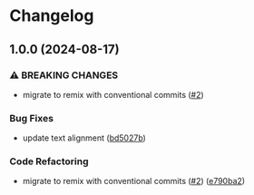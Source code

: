# Changelog

## 1.0.0 (2024-08-17)


### ⚠ BREAKING CHANGES

* migrate to remix with conventional commits ([#2](https://github.com/dy0gu/websyte/issues/2))

### Bug Fixes

* update text alignment ([bd5027b](https://github.com/dy0gu/websyte/commit/bd5027b3b0d6dc7d36422c901e135b3c6d72885f))


### Code Refactoring

* migrate to remix with conventional commits ([#2](https://github.com/dy0gu/websyte/issues/2)) ([e790ba2](https://github.com/dy0gu/websyte/commit/e790ba20f9de26f914e8e9e0de20dd158a2b0ff9))
